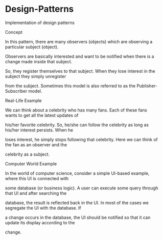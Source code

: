 # Design-Patterns
Implementation of design patterns

Concept

In this pattern, there are many observers (objects) which are observing a particular subject (object).

Observers are basically interested and want to be notified when there is a change made inside that subject.

So, they register themselves to that subject. When they lose interest in the subject they simply unregister

from the subject. Sometimes this model is also referred to as the Publisher-Subscriber model.

Real-Life Example

We can think about a celebrity who has many fans. Each of these fans wants to get all the latest updates of

his/her favorite celebrity. So, he/she can follow the celebrity as long as his/her interest persists. When he

loses interest, he simply stops following that celebrity. Here we can think of the fan as an observer and the

celebrity as a subject.

Computer World Example

In the world of computer science, consider a simple UI-based example, where this UI is connected with

some database (or business logic). A user can execute some query through that UI and after searching the

database, the result is reflected back in the UI. In most of the cases we segregate the UI with the database. If

a change occurs in the database, the UI should be notified so that it can update its display according to the

change.
